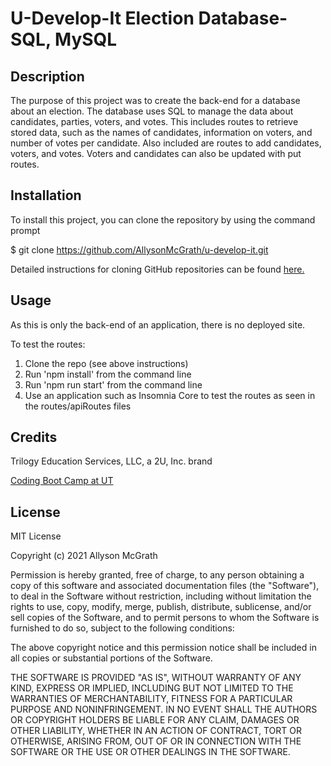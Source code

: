 # U-Develop-It Election Database- SQL, MySQL

## Description

The purpose of this project was to create the back-end for a database about an election. The database uses SQL to manage the data about candidates, parties, voters, and votes. This includes routes to retrieve stored data, such as the names of candidates, information on voters, and number of votes per candidate. Also included are routes to add candidates, voters, and votes. Voters and candidates can also be updated with put routes.

## Installation

To install this project, you can clone the repository by using the command prompt

$ git clone https://github.com/AllysonMcGrath/u-develop-it.git

Detailed instructions for cloning GitHub repositories can be found [here.](https://docs.github.com/en/github/creating-cloning-and-archiving-repositories/cloning-a-repository-from-github/cloning-a-repository)



## Usage

As this is only the back-end of an application, there is no deployed site.

To test the routes:

1. Clone the repo (see above instructions)
2. Run 'npm install' from the command line
3. Run 'npm run start' from the command line
4. Use an application such as Insomnia Core to test the routes as seen in the routes/apiRoutes files


## Credits

Trilogy Education Services, LLC, a 2U, Inc. brand

[Coding Boot Camp at UT](https://github.com/the-Coding-Boot-Camp-at-UT)


## License

MIT License

Copyright (c) 2021 Allyson McGrath

Permission is hereby granted, free of charge, to any person obtaining a copy
of this software and associated documentation files (the "Software"), to deal
in the Software without restriction, including without limitation the rights
to use, copy, modify, merge, publish, distribute, sublicense, and/or sell
copies of the Software, and to permit persons to whom the Software is
furnished to do so, subject to the following conditions:

The above copyright notice and this permission notice shall be included in all
copies or substantial portions of the Software.

THE SOFTWARE IS PROVIDED "AS IS", WITHOUT WARRANTY OF ANY KIND, EXPRESS OR
IMPLIED, INCLUDING BUT NOT LIMITED TO THE WARRANTIES OF MERCHANTABILITY,
FITNESS FOR A PARTICULAR PURPOSE AND NONINFRINGEMENT. IN NO EVENT SHALL THE
AUTHORS OR COPYRIGHT HOLDERS BE LIABLE FOR ANY CLAIM, DAMAGES OR OTHER
LIABILITY, WHETHER IN AN ACTION OF CONTRACT, TORT OR OTHERWISE, ARISING FROM,
OUT OF OR IN CONNECTION WITH THE SOFTWARE OR THE USE OR OTHER DEALINGS IN THE
SOFTWARE.
